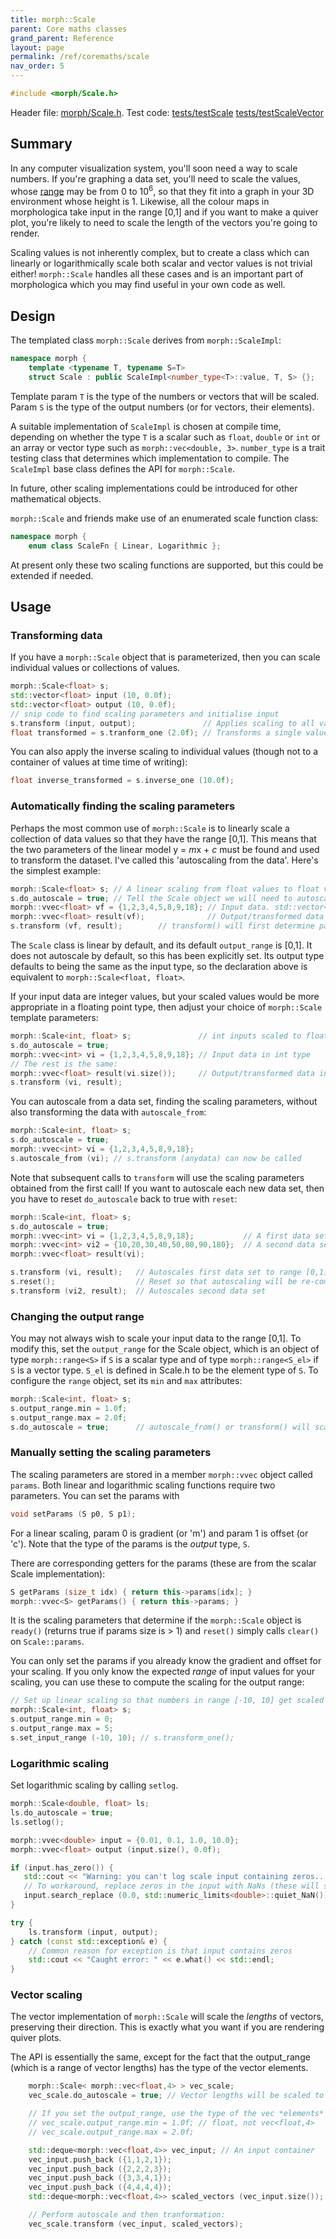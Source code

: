 ```yaml
---
title: morph::Scale
parent: Core maths classes
grand_parent: Reference
layout: page
permalink: /ref/coremaths/scale
nav_order: 5
---
```

```c++
#include <morph/Scale.h>
```
Header file: [morph/Scale.h](https://github.com/ABRG-Models/morphologica/blob/main/morph/Scale.h). Test code:  [tests/testScale](https://github.com/ABRG-Models/morphologica/blob/main/tests/testScale.cpp)  [tests/testScaleVector](https://github.com/ABRG-Models/morphologica/blob/main/tests/testScaleVector.cpp)

## Summary

In any computer visualization system, you'll soon need a way to scale numbers. If you're graphing a data set, you'll need to scale the values, whose [range](/morphologica/ref/coremaths/range) may be from 0 to 10<sup>6</sup>, so that they fit into a graph in your 3D environment whose height is 1. Likewise, all the colour maps in morphologica take input in the range [0,1] and if you want to make a quiver plot, you're likely to need to scale the length of the vectors you're going to render.

Scaling values is not inherently complex, but to create a class which can linearly or logarithmically scale both scalar and vector values is not trivial either! `morph::Scale` handles all these cases and is an important part of morphologica which you may find useful in your own code as well.

## Design

The templated class `morph::Scale` derives from `morph::ScaleImpl`:
```c++
namespace morph {
    template <typename T, typename S=T>
    struct Scale : public ScaleImpl<number_type<T>::value, T, S> {};
```

Template param `T` is the type of the numbers or vectors that will be
scaled. Param `S` is the type of the output numbers (or for vectors,
their elements).

A suitable implementation of `ScaleImpl` is chosen at compile time, depending on whether the type `T` is a scalar such as `float`, `double` or `int` or an array or vector type such as `morph::vec<double, 3>`. `number_type` is a trait testing class that determines which implementation to compile. The `ScaleImpl` base class defines the API for `morph::Scale`.

In future, other scaling implementations could be introduced for other mathematical objects.

`morph::Scale` and friends make use of an enumerated scale function class:
```c++
namespace morph {
    enum class ScaleFn { Linear, Logarithmic };
```
At present only these two scaling functions are supported, but this could be extended if needed.

## Usage

### Transforming data

If you have a `morph::Scale` object that is parameterized, then you can scale individual values or collections of values.
```c++
morph::Scale<float> s;
std::vector<float> input (10, 0.0f);
std::vector<float> output (10, 0.0f);
// snip code to find scaling parameters and initialise input
s.transform (input, output);               // Applies scaling to all values in the input container
float transformed = s.tranform_one (2.0f); // Transforms a single value using the scaling
```
You can also apply the inverse scaling to individual values (though not to a container of values at time time of writing):
```c++
float inverse_transformed = s.inverse_one (10.0f);
```

### Automatically finding the scaling parameters

Perhaps the most common use of `morph::Scale` is to linearly scale a collection of data values so that they have the range [0,1]. This means that the two parameters of the linear model y = *m*x + *c* must be found and used to transform the dataset. I've called this 'autoscaling from the data'. Here's the simplest example:
```c++
morph::Scale<float> s; // A linear scaling from float values to float values
s.do_autoscale = true; // Tell the Scale object we will need to autoscale
morph::vvec<float> vf = {1,2,3,4,5,8,9,18}; // Input data. std::vector<> would be fine too
morph::vvec<float> result(vf);              // Output/transformed data
s.transform (vf, result);        // transform() will first determine parameters then apply
```

The `Scale` class is linear by default, and its default `output_range` is [0,1]. It does not autoscale by default, so this has been explicitly set. Its output type defaults to being the same as the input type, so the declaration above is equivalent to `morph::Scale<float, float>`.

If your input data are integer values, but your scaled values would be more appropriate in a floating point type, then adjust your choice of `morph::Scale` template parameters:
```c++
morph::Scale<int, float> s;               // int inputs scaled to float outputs
s.do_autoscale = true;
morph::vvec<int> vi = {1,2,3,4,5,8,9,18}; // Input data in int type
// The rest is the same:
morph::vvec<float> result(vi.size());     // Output/transformed data in float type
s.transform (vi, result);
```

You can autoscale from a data set, finding the scaling parameters, without also transforming the data with `autoscale_from`:

```c++
morph::Scale<int, float> s;
s.do_autoscale = true;
morph::vvec<int> vi = {1,2,3,4,5,8,9,18};
s.autoscale_from (vi); // s.transform (anydata) can now be called
```

Note that subsequent calls to `transform` will use the scaling parameters obtained from the first call! If you want to autoscale each new data set, then you have to reset `do_autoscale` back to true with `reset`:

```c++
morph::Scale<int, float> s;
s.do_autoscale = true;
morph::vvec<int> vi = {1,2,3,4,5,8,9,18};           // A first data set
morph::vvec<int> vi2 = {10,20,30,40,50,80,90,180};  // A second data set
morph::vvec<float> result(vi);

s.transform (vi, result);   // Autoscales first data set to range [0,1]
s.reset();                  // Reset so that autoscaling will be re-computed
s.transform (vi2, result);  // Autoscales second data set
```

### Changing the output range

You may not always wish to scale your input data to the range [0,1]. To modify this, set the `output_range` for the Scale object, which is an object of type `morph::range<S>` if `S` is a scalar type and of type `morph::range<S_el>` if `S` is a vector type. `S_el` is defined in Scale.h to be the element type of `S`. To configure the `range` object, set its `min` and `max` attributes:

```c++
morph::Scale<int, float> s;
s.output_range.min = 1.0f;
s.output_range.max = 2.0f;
s.do_autoscale = true;      // autoscale_from() or transform() will scale output to range [1,2]
```

### Manually setting the scaling parameters

The scaling parameters are stored in a member `morph::vvec` object called `params`. Both linear and logarithmic scaling functions require two parameters. You can set the params with
```c++
void setParams (S p0, S p1);
```
For a linear scaling, param 0 is gradient (or 'm') and param 1 is offset (or 'c'). Note that the type of the params is the *output* type, `S`.

There are corresponding getters for the params (these are from the scalar Scale implementation):
```c++
S getParams (size_t idx) { return this->params[idx]; }
morph::vvec<S> getParams() { return this->params; }
```

It is the scaling parameters that determine if the `morph::Scale` object is `ready()` (returns true if params size is > 1) and `reset()` simply calls `clear()` on `Scale::params`.

You can only set the params if you already know the gradient and offset for your scaling. If you only know the expected *range* of input values for your scaling, you can use these to compute the scaling for the output range:

```c++
// Set up linear scaling so that numbers in range [-10, 10] get scaled to [0,5]
morph::Scale<int, float> s;
s.output_range.min = 0;
s.output_range.max = 5;
s.set_input_range (-10, 10); // s.transform_one();
```

### Logarithmic scaling

Set logarithmic scaling by calling `setlog`.

```c++
morph::Scale<double, float> ls;
ls.do_autoscale = true;
ls.setlog();

morph::vvec<double> input = {0.01, 0.1, 1.0, 10.0};
morph::vvec<float> output (input.size(), 0.0f);

if (input.has_zero()) {
   std::cout << "Warning: you can't log scale input containing zeros...\n";
   // To workaround, replace zeros in the input with NaNs (these will still be NaN after scaling)
   input.search_replace (0.0, std::numeric_limits<double>::quiet_NaN());
}

try {
    ls.transform (input, output);
} catch (const std::exception& e) {
    // Common reason for exception is that input contains zeros
    std::cout << "Caught error: " << e.what() << std::endl;
}
```

### Vector scaling

The vector implementation of `morph::Scale` will scale the *lengths* of vectors, preserving their direction. This is exactly what you want if you are rendering quiver plots.

The API is essentially the same, except for the fact that the output_range (which is a range of vector lengths) has the type of the vector elements.

```c++
    morph::Scale< morph::vec<float,4> > vec_scale;
    vec_scale.do_autoscale = true; // Vector lengths will be scaled to the range [0,1]

    // If you set the output_range, use the type of the vec *elements*
    // vec_scale.output_range.min = 1.0f; // float, not vec<float,4>
    // vec_scale.output_range.max = 2.0f;

    std::deque<morph::vec<float,4>> vec_input; // An input container
    vec_input.push_back ({1,1,2,1});
    vec_input.push_back ({2,2,2,3});
    vec_input.push_back ({3,3,4,1});
    vec_input.push_back ({4,4,4,4});
    std::deque<morph::vec<float,4>> scaled_vectors (vec_input.size()); // Output container

    // Perform autoscale and then tranformation:
    vec_scale.transform (vec_input, scaled_vectors);
```